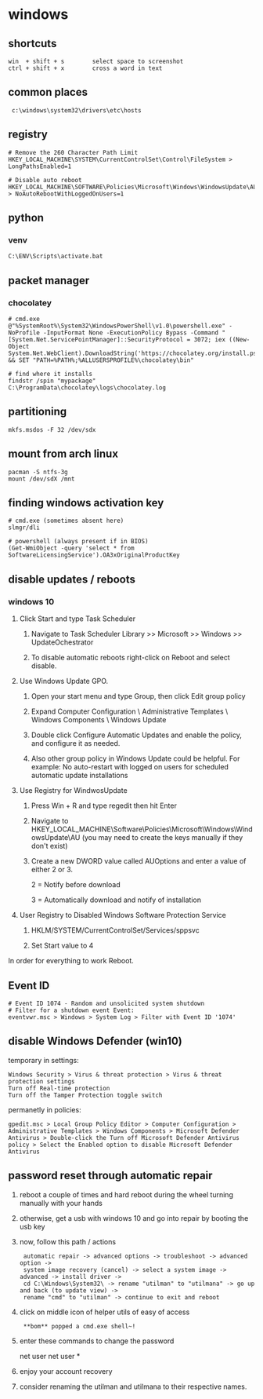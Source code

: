 # windows

## shortcuts

    win  + shift + s        select space to screenshot
    ctrl + shift + x        cross a word in text

## common places

     c:\windows\system32\drivers\etc\hosts

## registry

    # Remove the 260 Character Path Limit
    HKEY_LOCAL_MACHINE\SYSTEM\CurrentControlSet\Control\FileSystem > LongPathsEnabled=1

    # Disable auto reboot
    HKEY_LOCAL_MACHINE\SOFTWARE\Policies\Microsoft\Windows\WindowsUpdate\AU > NoAutoRebootWithLoggedOnUsers=1

## python

### venv

    C:\ENV\Scripts\activate.bat

## packet manager

### chocolatey

    # cmd.exe
    @"%SystemRoot%\System32\WindowsPowerShell\v1.0\powershell.exe" -NoProfile -InputFormat None -ExecutionPolicy Bypass -Command "[System.Net.ServicePointManager]::SecurityProtocol = 3072; iex ((New-Object System.Net.WebClient).DownloadString('https://chocolatey.org/install.ps1'))" && SET "PATH=%PATH%;%ALLUSERSPROFILE%\chocolatey\bin"

    # find where it installs
    findstr /spin "mypackage" C:\ProgramData\chocolatey\logs\chocolatey.log

## partitioning

    mkfs.msdos -F 32 /dev/sdx

## mount from arch linux

    pacman -S ntfs-3g
    mount /dev/sdX /mnt

## finding windows activation key

    # cmd.exe (sometimes absent here)
    slmgr/dli

    # powershell (always present if in BIOS)
    (Get-WmiObject -query 'select * from SoftwareLicensingService').OA3xOriginalProductKey

## disable updates / reboots

### windows 10

1. Click Start and type Task Scheduler

    1. Navigate to Task Scheduler Library >> Microsoft >> Windows >> UpdateOchestrator

    2. To disable automatic reboots right-click on Reboot and select disable.

2. Use Windows Update GPO.

    1. Open your start menu and type Group, then click Edit group policy

    2. Expand Computer Configuration \ Administrative Templates \ Windows Components \ Windows Update

    3. Double click Configure Automatic Updates and enable the policy, and configure it as needed.

    4. Also other group policy in Windows Update could be helpful. For example: No auto-restart with logged on users for scheduled automatic update installations

3. Use Registry for WindwosUpdate

    1. Press Win + R and type regedit then hit Enter

    2. Navigate to HKEY_LOCAL_MACHINE\Software\Policies\Microsoft\Windows\WindowsUpdate\AU (you may need to create the keys manually if they don't exist)

    3. Create a new DWORD value called AUOptions and enter a value of either 2 or 3.

        2 = Notify before download

        3 = Automatically download and notify of installation

4. User Registry to Disabled Windows Software Protection Service

    1. HKLM/SYSTEM/CurrentControlSet/Services/sppsvc

    2. Set Start value to 4

In order for everything to work Reboot.

## Event ID

    # Event ID 1074 - Random and unsolicited system shutdown
    # Filter for a shutdown event Event:
    eventvwr.msc > Windows > System Log > Filter with Event ID '1074'

## disable Windows Defender (win10)

temporary in settings:

    Windows Security > Virus & threat protection > Virus & threat protection settings
    Turn off Real-time protection
    Turn off the Tamper Protection toggle switch

permanetly in policies:

    gpedit.msc > Local Group Policy Editor > Computer Configuration > Administrative Templates > Windows Components > Microsoft Defender Antivirus > Double-click the Turn off Microsoft Defender Antivirus policy > Select the Enabled option to disable Microsoft Defender Antivirus

## password reset through automatic repair

1. reboot a couple of times and hard reboot during the wheel turning manually with your hands
1. otherwise, get a usb with windows 10 and go into repair by booting the usb key
2. now, follow this path / actions

        automatic repair -> advanced options -> troubleshoot -> advanced option ->
        system image recovery (cancel) -> select a system image -> advanced -> install driver ->
        cd C:\Windows\System32\ -> rename "utilman" to "utilmana" -> go up and back (to update view) ->
        rename "cmd" to "utilman" -> continue to exit and reboot

3. click on middle icon of helper utils of easy of access

        **bom** popped a cmd.exe shell~!

4. enter these commands to change the password

    net user
    net user <user> *

5. enjoy your account recovery
6. consider renaming the utilman and utilmana to their respective names.
